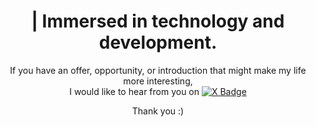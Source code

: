 <h1 align="center"> | Immersed in technology and development.</h1>
<p align="center">
  If you have an offer, opportunity, or introduction that might make my life more interesting,<br>
  I would like to hear from you on
  <a href="https://x.com/alchemistsumit" target="_blank">
    <img src="https://img.shields.io/badge/-@alchemistsumit-1DA1F2?style=flat&logo=twitter&logoColor=white" alt="X Badge">
  </a>
</p>
<p align="center">Thank you :) </p>
